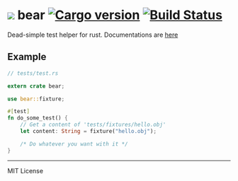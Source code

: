 ![][bear] bear [![Cargo version][cargo-i]][cargo-a] [![Build Status][travis-i]][travis-a]
========

Dead-simple test helper for rust. Documentations are [here][docs]

Example
--------

```rust
// tests/test.rs

extern crate bear;

use bear::fixture;

#[test]
fn do_some_test() {
    // Get a content of 'tests/fixtures/hello.obj'
    let content: String = fixture("hello.obj");

    /* Do whatever you want with it */
}
```

--------

MIT License

[docs]: https://simnalamburt.github.io/bear
[bear]: https://simnalamburt.github.io/bear/cute.png
[cargo-i]: https://img.shields.io/badge/cargo-0.1.1-brightgreen.svg
[cargo-a]: https://crates.io/crates/bear
[travis-i]: https://travis-ci.org/simnalamburt/bear.svg?branch=master
[travis-a]: https://travis-ci.org/simnalamburt/bear

